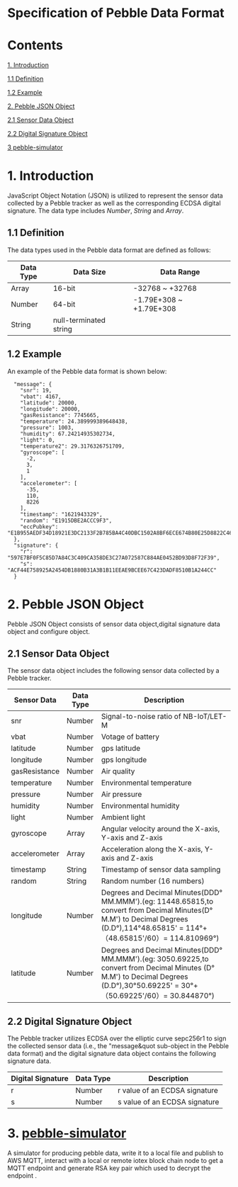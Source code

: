 
# Specification of Pebble Data Format

# Contents

[1. Introduction](#1-introduction)

[1.1 Definition](#11-definition)

[1.2 Example](#12-example)

[2. Pebble JSON Object](#2-pebble-json-object)

[2.1 Sensor Data Object](#21-sensor-data-object)

[2.2 Digital Signature Object](#22-digital-signature-object)

[3 pebble-simulator](#3-pebble-simulator)


# 1. Introduction

JavaScript Object Notation (JSON) is utilized to represent the sensor data collected by a Pebble tracker as well as the corresponding ECDSA digital signature. The data type includes *Number*, *String* and *Array*.   

## 1.1 Definition

The data types used in the Pebble data format are defined as follows:  

| Data Type | Data Size | Data Range |
| ----------| --------- | ---------- |
| Array     | 16-bit    | -32768 ~ +32768 |
| Number    | 64-bit    | -1.79E+308 ~ +1.79E+308|
| String    | null-terminated string | 

## 1.2 Example

An example of the Pebble data format is shown below:
```
  "message": {
    "snr": 19,
    "vbat": 4167,
    "latitude": 20000,
    "longitude": 20000,
    "gasResistance": 7745665,
    "temperature": 24.389999389648438,
    "pressure": 1003,
    "humidity": 67.24214935302734,
    "light": 0,
    "temperature2": 29.3176326751709,
    "gyroscope": [
      -2,
      3,
      1
    ],
    "accelerometer": [
      -35,
      110,
      8226
    ],
    "timestamp": "1621943329",
    "random": "E1915DBE2ACCC9F3",
    "eccPubkey": "E1B955AEDF34D18921E3DC2133F2B785BA4C40DBC1502A8BF6ECE674B80E25D8822C4686723BBC3CB4A58D881DE053A1444EE1873E5916907D2F8819ECC7A1B6"
  },
  "signature": {
    "r": "597E7BF0F5C85D7A84C3C409CA358DE3C27A072587C884AE0452BD93D8F72F39",
    "s": "ACF44E758925A2454DB1880B31A3B1B11EEAE9BCEE67C423DADF8510B1A244CC"
  }
```
# 2. Pebble JSON Object

Pebble JSON Object consists of sensor data object,digital signature data object and configure object.

## 2.1 Sensor Data Object

The sensor data object includes the following sensor data collected by a Pebble tracker.

| Sensor Data | Data Type | Description |
| ----------- | --------- | ----------- |
| snr             | Number  | Signal-to-noise ratio of NB-IoT/LET-M|
| vbat            | Number  | Votage of battery|
| latitude        | Number  | gps latitude|
| longitude       | Number  | gps longitude|
| gasResistance | Number  | Air quality |
| temperature     | Number  | Environmental temperature |
| pressure        | Number  | Air pressure |
| humidity        | Number  | Environmental humidity |
| light           | Number  | Ambient light |
| gyroscope       | Array   | Angular velocity around the X-axis, Y-axis and Z-axis |
| accelerometer   | Array   | Acceleration along the X-axis, Y-axis and Z-axis |
| timestamp       | String  | Timestamp of sensor data sampling |
| random          | String  | Random number (16 numbers) |
| longitude       | Number  | Degrees and Decimal Minutes(DDD° MM.MMM').(eg: 11448.65815,to convert from Decimal Minutes(D° M.M') to Decimal Degrees (D.D°),114°48.65815' = 114°+ （48.65815'/60）= 114.810969°)|
| latitude        | Number  | Degrees and Decimal Minutes(DDD° MM.MMM').(eg: 3050.69225,to convert from Decimal Minutes (D° M.M') to Decimal Degrees (D.D°),30°50.69225' = 30°+ （50.69225'/60）= 30.844870°)|

## 2.2 Digital Signature Object

The Pebble tracker utilizes ECDSA over the elliptic curve sepc256r1 to sign the collected sensor data (i.e., the &quot;message&quot sub-object in the Pebble data format) and the digital signature data object contains the following signature data. 

| Digital Signature | Data Type | Description |
| ----------------- | --------- | ----------- |
| r                 | Number    | r value of an ECDSA signature |
| s                 | Number    | s value of an ECDSA signature |


# 3. [pebble-simulator](https://github.com/iotexproject/pebble-simulator)
 A simulator for producing pebble data, write it to a local file and publish to AWS MQTT, interact with a local or remote iotex block chain node to get a MQTT endpoint and generate RSA key pair which used to decrypt the endpoint .
